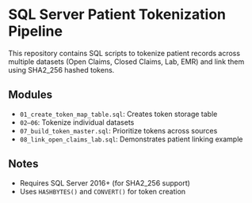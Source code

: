 # SQL Server Patient Tokenization Pipeline

This repository contains SQL scripts to tokenize patient records across multiple datasets (Open Claims, Closed Claims, Lab, EMR) and link them using SHA2_256 hashed tokens.

## Modules
- `01_create_token_map_table.sql`: Creates token storage table
- `02–06`: Tokenize individual datasets
- `07_build_token_master.sql`: Prioritize tokens across sources
- `08_link_open_claims_lab.sql`: Demonstrates patient linking example

## Notes
- Requires SQL Server 2016+ (for SHA2_256 support)
- Uses `HASHBYTES()` and `CONVERT()` for token creation
